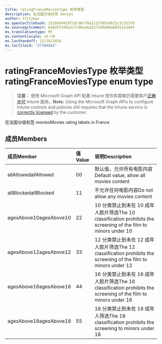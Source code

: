 ```yaml
---
title: ratingFranceMoviesType 枚举类型
description: 在法国分级标签 movies
author: tfitzmac
ms.openlocfilehash: 33289d4419f1dc9bcf0a1115765e9b21c51353fb
ms.sourcegitcommit: 6a82bf240a3cfc0baabd227349e08a08311e3d44
ms.translationtype: MT
ms.contentlocale: zh-CN
ms.lasthandoff: 12/18/2018
ms.locfileid: "27304842"
---
```

# <a name="ratingfrancemoviestype-enum-type"></a><span data-ttu-id="44f73-103">ratingFranceMoviesType 枚举类型</span><span class="sxs-lookup"><span data-stu-id="44f73-103">ratingFranceMoviesType enum type</span></span>

> <span data-ttu-id="44f73-104">**注意：** 使用 Microsoft Graph API 配置 Intune 控件和策略仍需要客户[正确许可](https://go.microsoft.com/fwlink/?linkid=839381) Intune 服务。</span><span class="sxs-lookup"><span data-stu-id="44f73-104">**Note:** Using the Microsoft Graph APIs to configure Intune controls and policies still requires that the Intune service is [correctly licensed](https://go.microsoft.com/fwlink/?linkid=839381) by the customer.</span></span>

<span data-ttu-id="44f73-105">在法国分级标签 movies</span><span class="sxs-lookup"><span data-stu-id="44f73-105">Movies rating labels in France</span></span>
## <a name="members"></a><span data-ttu-id="44f73-106">成员</span><span class="sxs-lookup"><span data-stu-id="44f73-106">Members</span></span>
|<span data-ttu-id="44f73-107">成员</span><span class="sxs-lookup"><span data-stu-id="44f73-107">Member</span></span>|<span data-ttu-id="44f73-108">值</span><span class="sxs-lookup"><span data-stu-id="44f73-108">Value</span></span>|<span data-ttu-id="44f73-109">说明</span><span class="sxs-lookup"><span data-stu-id="44f73-109">Description</span></span>|
|:---|:---|:---|
|<span data-ttu-id="44f73-110">allAllowed</span><span class="sxs-lookup"><span data-stu-id="44f73-110">allAllowed</span></span>|<span data-ttu-id="44f73-111">0</span><span class="sxs-lookup"><span data-stu-id="44f73-111">0</span></span>|<span data-ttu-id="44f73-112">默认值，允许所有电影内容</span><span class="sxs-lookup"><span data-stu-id="44f73-112">Default value, allow all movies content</span></span>|
|<span data-ttu-id="44f73-113">allBlocked</span><span class="sxs-lookup"><span data-stu-id="44f73-113">allBlocked</span></span>|<span data-ttu-id="44f73-114">1</span><span class="sxs-lookup"><span data-stu-id="44f73-114">1</span></span>|<span data-ttu-id="44f73-115">不允许任何电影内容</span><span class="sxs-lookup"><span data-stu-id="44f73-115">Do not allow any movies content</span></span>|
|<span data-ttu-id="44f73-116">agesAbove10</span><span class="sxs-lookup"><span data-stu-id="44f73-116">agesAbove10</span></span>|<span data-ttu-id="44f73-117">2</span><span class="sxs-lookup"><span data-stu-id="44f73-117">2</span></span>|<span data-ttu-id="44f73-118">10 分类禁止到未在 10 成年人胶片筛选</span><span class="sxs-lookup"><span data-stu-id="44f73-118">The 10 classification prohibits the screening of the film to minors under 10</span></span>|
|<span data-ttu-id="44f73-119">agesAbove12</span><span class="sxs-lookup"><span data-stu-id="44f73-119">agesAbove12</span></span>|<span data-ttu-id="44f73-120">3</span><span class="sxs-lookup"><span data-stu-id="44f73-120">3</span></span>|<span data-ttu-id="44f73-121">12 分类禁止到未在 12 成年人胶片筛选</span><span class="sxs-lookup"><span data-stu-id="44f73-121">The 12 classification prohibits the screening of the film to minors under 12</span></span>|
|<span data-ttu-id="44f73-122">agesAbove16</span><span class="sxs-lookup"><span data-stu-id="44f73-122">agesAbove16</span></span>|<span data-ttu-id="44f73-123">4</span><span class="sxs-lookup"><span data-stu-id="44f73-123">4</span></span>|<span data-ttu-id="44f73-124">16 分类禁止到未在 16 成年人胶片筛选</span><span class="sxs-lookup"><span data-stu-id="44f73-124">The 16 classification prohibits the screening of the film to minors under 16</span></span>|
|<span data-ttu-id="44f73-125">agesAbove18</span><span class="sxs-lookup"><span data-stu-id="44f73-125">agesAbove18</span></span>|<span data-ttu-id="44f73-126">5</span><span class="sxs-lookup"><span data-stu-id="44f73-126">5</span></span>|<span data-ttu-id="44f73-127">18 分类禁止到未在 18 成年人筛选</span><span class="sxs-lookup"><span data-stu-id="44f73-127">The 18 classification prohibits the screening to minors under 18</span></span>|



